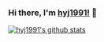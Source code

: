 ### Hi there, I'm [hyj1991!](https://github.com/hyj1991) 👋

[![hyj1991's github stats](https://github-readme-stats.vercel.app/api?username=hyj1991&show_icons=true&theme=radical)](https://github.com/anuraghazra/github-readme-stats)
